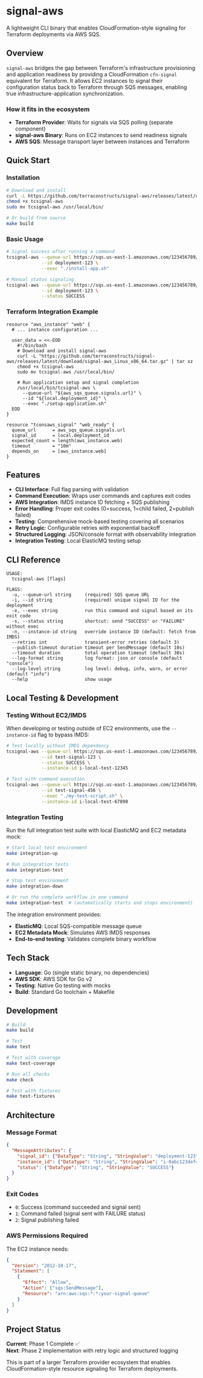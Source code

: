 # signal-aws

A lightweight CLI binary that enables CloudFormation-style signaling for Terraform deployments via AWS SQS.

## Overview

`signal-aws` bridges the gap between Terraform's infrastructure provisioning and application readiness by providing a CloudFormation `cfn-signal` equivalent for Terraform. It allows EC2 instances to signal their configuration status back to Terraform through SQS messages, enabling true infrastructure-application synchronization.

### How it fits in the ecosystem

- **Terraform Provider**: Waits for signals via SQS polling (separate component)
- **signal-aws Binary**: Runs on EC2 instances to send readiness signals
- **AWS SQS**: Message transport layer between instances and Terraform

## Quick Start

### Installation
```bash
# Download and install
curl -L https://github.com/terraconstructs/signal-aws/releases/latest/download/signal-aws_Linux_x86_64.tar.gz | tar xz
chmod +x tcsignal-aws
sudo mv tcsignal-aws /usr/local/bin/

# Or build from source
make build
```

### Basic Usage

```bash
# Signal success after running a command
tcsignal-aws --queue-url https://sqs.us-east-1.amazonaws.com/123456789/my-queue \
             --id deployment-123 \
             --exec "./install-app.sh"

# Manual status signaling
tcsignal-aws --queue-url https://sqs.us-east-1.amazonaws.com/123456789/my-queue \
             --id deployment-123 \
             --status SUCCESS
```

### Terraform Integration Example

```hcl
resource "aws_instance" "web" {
  # ... instance configuration ...
  
  user_data = <<-EOD
    #!/bin/bash
    # Download and install signal-aws
    curl -L "https://github.com/terraconstructs/signal-aws/releases/latest/download/signal-aws_Linux_x86_64.tar.gz" | tar xz
    chmod +x tcsignal-aws
    sudo mv tcsignal-aws /usr/local/bin/
    
    # Run application setup and signal completion
    /usr/local/bin/tcsignal-aws \
      --queue-url "${aws_sqs_queue.signals.url}" \
      --id "${local.deployment_id}" \
      --exec "./setup-application.sh"
  EOD
}

resource "tconsaws_signal" "web_ready" {
  queue_url      = aws_sqs_queue.signals.url
  signal_id      = local.deployment_id
  expected_count = length(aws_instance.web)
  timeout        = "10m"
  depends_on     = [aws_instance.web]
}
```

## Features

- **CLI Interface**: Full flag parsing with validation
- **Command Execution**: Wraps user commands and captures exit codes  
- **AWS Integration**: IMDS instance ID fetching + SQS publishing
- **Error Handling**: Proper exit codes (0=success, 1=child failed, 2=publish failed)
- **Testing**: Comprehensive mock-based testing covering all scenarios
- **Retry Logic**: Configurable retries with exponential backoff
- **Structured Logging**: JSON/console format with observability integration
- **Integration Testing**: Local ElasticMQ testing setup

## CLI Reference

```
USAGE:
  tcsignal-aws [flags]

FLAGS:
  -u, --queue-url string     (required) SQS queue URL
  -i, --id string            (required) unique signal ID for the deployment
  -e, --exec string          run this command and signal based on its exit code
  -s, --status string        shortcut: send "SUCCESS" or "FAILURE" without exec
  -n, --instance-id string   override instance ID (default: fetch from IMDS)
  --retries int              transient-error retries (default 3)
  --publish-timeout duration timeout per SendMessage (default 10s)
  --timeout duration         total operation timeout (default 30s)
  --log-format string        log format: json or console (default "console")
  --log-level string         log level: debug, info, warn, or error (default "info")
  --help                     show usage
```

## Local Testing & Development

### Testing Without EC2/IMDS

When developing or testing outside of EC2 environments, use the `--instance-id` flag to bypass IMDS:

```bash
# Test locally without IMDS dependency
tcsignal-aws --queue-url https://sqs.us-east-1.amazonaws.com/123456789/my-queue \
             --id test-signal-123 \
             --status SUCCESS \
             --instance-id i-local-test-12345

# Test with command execution
tcsignal-aws --queue-url https://sqs.us-east-1.amazonaws.com/123456789/my-queue \
             --id test-signal-456 \
             --exec "./my-test-script.sh" \
             --instance-id i-local-test-67890
```

### Integration Testing

Run the full integration test suite with local ElasticMQ and EC2 metadata mock:

```bash
# Start local test environment
make integration-up

# Run integration tests
make integration-test

# Stop test environment
make integration-down

# Or run the complete workflow in one command
make integration-test  # (automatically starts and stops environment)
```

The integration environment provides:
- **ElasticMQ**: Local SQS-compatible message queue
- **EC2 Metadata Mock**: Simulates AWS IMDS responses
- **End-to-end testing**: Validates complete binary workflow

## Tech Stack

- **Language**: Go (single static binary, no dependencies)
- **AWS SDK**: AWS SDK for Go v2
- **Testing**: Native Go testing with mocks
- **Build**: Standard Go toolchain + Makefile

## Development

```bash
# Build
make build

# Test
make test

# Test with coverage
make test-coverage

# Run all checks
make check

# Test with fixtures
make test-fixtures
```

## Architecture

### Message Format
```json
{
  "MessageAttributes": {
    "signal_id": {"DataType": "String", "StringValue": "deployment-123"},
    "instance_id": {"DataType": "String", "StringValue": "i-0abc123def456"},
    "status": {"DataType": "String", "StringValue": "SUCCESS"}
  }
}
```

### Exit Codes
- `0`: Success (command succeeded and signal sent)
- `1`: Command failed (signal sent with FAILURE status)
- `2`: Signal publishing failed

### AWS Permissions Required
The EC2 instance needs:
```json
{
  "Version": "2012-10-17",
  "Statement": [
    {
      "Effect": "Allow",
      "Action": ["sqs:SendMessage"],
      "Resource": "arn:aws:sqs:*:*:your-signal-queue"
    }
  ]
}
```

## Project Status

**Current**: Phase 1 Complete ✅  
**Next**: Phase 2 implementation with retry logic and structured logging

This is part of a larger Terraform provider ecosystem that enables CloudFormation-style resource signaling for Terraform deployments.